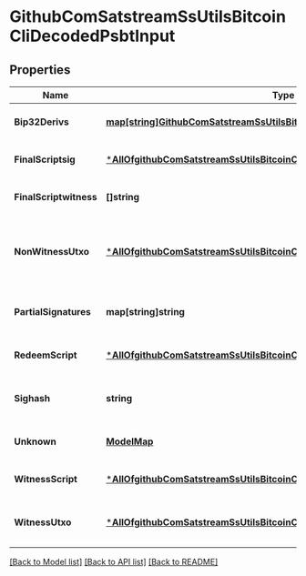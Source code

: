 # GithubComSatstreamSsUtilsBitcoinCliDecodedPsbtInput

## Properties
Name | Type | Description | Notes
------------ | ------------- | ------------- | -------------
**Bip32Derivs** | [**map[string]GithubComSatstreamSsUtilsBitcoinCliBip32Deriv**](github_com_satstream_ss-utils_bitcoin-cli.Bip32Deriv.md) | The BIP32 derivation paths | [optional] [default to null]
**FinalScriptsig** | [***AllOfgithubComSatstreamSsUtilsBitcoinCliDecodedPsbtInputFinalScriptsig**](AllOfgithubComSatstreamSsUtilsBitcoinCliDecodedPsbtInputFinalScriptsig.md) | The final script sig | [optional] [default to null]
**FinalScriptwitness** | **[]string** | The final script witness | [optional] [default to null]
**NonWitnessUtxo** | [***AllOfgithubComSatstreamSsUtilsBitcoinCliDecodedPsbtInputNonWitnessUtxo**](AllOfgithubComSatstreamSsUtilsBitcoinCliDecodedPsbtInputNonWitnessUtxo.md) | Decoded network transaction for non-witness UTXOs | [optional] [default to null]
**PartialSignatures** | **map[string]string** | The public key and signature pairs | [optional] [default to null]
**RedeemScript** | [***AllOfgithubComSatstreamSsUtilsBitcoinCliDecodedPsbtInputRedeemScript**](AllOfgithubComSatstreamSsUtilsBitcoinCliDecodedPsbtInputRedeemScript.md) | The redeem script | [optional] [default to null]
**Sighash** | **string** | The sighash type to be used | [optional] [default to null]
**Unknown** | [**ModelMap**](interface{}.md) | Unknown fields | [optional] [default to null]
**WitnessScript** | [***AllOfgithubComSatstreamSsUtilsBitcoinCliDecodedPsbtInputWitnessScript**](AllOfgithubComSatstreamSsUtilsBitcoinCliDecodedPsbtInputWitnessScript.md) | The witness script | [optional] [default to null]
**WitnessUtxo** | [***AllOfgithubComSatstreamSsUtilsBitcoinCliDecodedPsbtInputWitnessUtxo**](AllOfgithubComSatstreamSsUtilsBitcoinCliDecodedPsbtInputWitnessUtxo.md) | Transaction output for witness UTXOs | [optional] [default to null]

[[Back to Model list]](../README.md#documentation-for-models) [[Back to API list]](../README.md#documentation-for-api-endpoints) [[Back to README]](../README.md)

